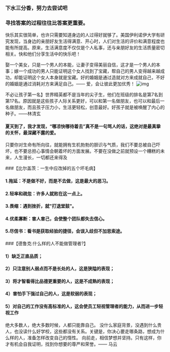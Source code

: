 ### 下水三分香，努力去尝试吧
### 寻找答案的过程往往比答案更重要。

快乐其实很简单，也许只需要知道身边的人过得好就够了。美国伊利诺伊大学有研究发现，当身边的亲朋好友生活得满意、开心时，人们对生活的评价和满意程度也能有所提高。原来，生活满意度不仅仅是个人私事，还与亲朋好友的生活质量密切相关。快和他们分享生活中的快乐吧！

娶一个美女，只是一个男人的本能，让妻子变得美丽自信，这才是一个男人的本事；嫁一个成功的男人只能证明这个女人找到了宝藏，帮自己的男人变得越来越成功，却能证明这个女人本身就是宝藏。好的婚姻是通过造就对方来成就自己，不好的婚姻是通过消耗对方来满足自己。—— 爱，会让彼此更加优秀！
![img](marriage.jpg)

不必让孩子第一名】世界精英都不是当年的尖子生，他们在班级的排名是第7名到第17名。原因就是这些孩子人际关系更好，可以和第一名做朋友，也可以和最后一名做朋友，而且孩子压力小，生活更轻松，创意最好。好孩子就是被唤醒了内心的种子。——林清玄

#### 夏天到了，我才发现，“哪凉快哪待着去”真不是一句骂人的话，这绝对是最真挚的关怀，最深藏不露的爱。

只要你对生命有所向往，就能拥有生机勃勃的胆识与气质，我们不要总被自己吓坏，也不要总担心事情会朝着坏的方面发展。不要在没做之前就预设一个糟糕的未来，人生漫长，一切都还来得及

###【比尔盖茨：一生中应改掉的五个坏毛病】
#### 1.拖延：不是做不好，而是不去做，这是最大的恶习。
#### 2.轻率和疏忽：许多人就败在这一点上。
#### 3.畏缩：遇到挫折，就"打退堂鼓"。
#### 4.优柔寡断：害人害己，会使整个团队都失去信心。
#### 5.尽信书：看书是获取经验的捷径，会误入歧但不加思索途。

###【德鲁克:什么样的人不能做管理者?】
#### 1）缺乏正直品质；
#### 2）只注意别人弱点而不是长处的人，这是狭隘的表现；
#### 3）将才智看得比品德更重要的人，这是不成熟的表现；
#### 4）害怕手下强过自己的人，这是软弱的表现；
#### 5）对自己的工作没有高标准的人，这会使员工轻视管理者的能力，从而进一步轻视工作

绝大多数人，绝大多数时候，人都只能靠自己。 没什么家庭背景，没遇到什么贵人，也没读什么好学校，这些都没有关系。关键是，你决心要走哪条路，想成为什么样的人，准备怎样改变自己的惰性。 向前走，相信梦想并坚持。只有这样，你才有机会自我证明，找到你想要的尊严和荣誉。—— 马云
